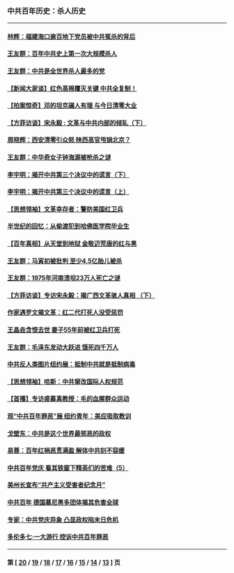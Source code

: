 ### 中共百年历史：杀人历史
---
#### [林辉：福建海口逾百地下党员被中共冤杀的背后](../../pages/nf1176106/n13878946.md?04180430) 
#### [王友群：百年中共史上第一次大规模杀人](../../pages/nf1176106/n13863785.md?04180430) 
#### [王友群：中共是全世界杀人最多的党](../../pages/nf1176106/n13860689.md?04180430) 
#### [【新闻大家谈】红色高棉覆灭关键 中共全复制！](../../pages/nf1176106/n13850222.md?04180430) 
#### [【拍案惊奇】邓的坦克碾人有理 与今日清零大业](../../pages/nf1176106/n13729574.md?04180430) 
#### [【方菲访谈】宋永毅 : 文革与中共内部的倾轧（下）](../../pages/nf1176106/n13486836.md?04180430) 
#### [周晓辉：西安清零引众怒 陕西高官甩锅北京？](../../pages/nf1176106/n13484627.md?04180430) 
#### [王友群：中华奇女子钟海源被枪杀之谜](../../pages/nf1176106/n13430555.md?04180430) 
#### [李宇明：揭开中共第三个决议中的谎言（下）](../../pages/nf1176106/n13389389.md?04180430) 
#### [李宇明：揭开中共第三个决议中的谎言（上）](../../pages/nf1176106/n13388697.md?04180430) 
#### [【思想领袖】文革幸存者：警防美国红卫兵](../../pages/nf1176106/n13339289.md?04180430) 
#### [半世纪的回忆：从偷渡犯到哈佛医学院毕业生](../../pages/nf1176106/n13345328.md?04180430) 
#### [【百年真相】从天堂到地狱 金敬迈荒唐的红与黑](../../pages/nf1176106/n13336995.md?04180430) 
#### [王友群：马寅初被批判 至少4.5亿胎儿被杀](../../pages/nf1176106/n13260313.md?04180430) 
#### [王友群：1975年河南溃坝23万人死亡之谜](../../pages/nf1176106/n13231576.md?04180430) 
#### [【方菲访谈】专访宋永毅：揭广西文革骇人真相 （下）](../../pages/nf1176106/n13209074.md?04180430) 
#### [作家遇罗文揭文革：红二代打死人没受惩罚](../../pages/nf1176106/n13205254.md?04180430) 
#### [王晶垚含恨去世 妻子55年前被红卫兵打死](../../pages/nf1176106/n13203590.md?04180430) 
#### [王友群：毛泽东发动大跃进 饿死四千万人](../../pages/nf1176106/n13177158.md?04180430) 
#### [中共反人类图片纽约展：抵制中共就是抵制病毒](../../pages/nf1176106/n13115371.md?04180430) 
#### [【思想领袖】哈斯：中共窜改国际人权规范](../../pages/nf1176106/n13053647.md?04180430) 
#### [【首播】专访盛慕真教授：毛的血腥群众运动](../../pages/nf1176106/n13091782.md?04180430) 
#### [观“中共百年罪恶”展 纽约青年：美应吸取教训](../../pages/nf1176106/n13085246.md?04180430) 
#### [戈壁东：中共是这个世界最邪恶的政权](../../pages/nf1176106/n13085641.md?04180430) 
#### [易蓉：百年红祸恶贯满盈 解体中共刻不容缓](../../pages/nf1176106/n13084455.md?04180430) 
#### [中共百年党庆 看其铁窗下精英们的苦难（5）](../../pages/nf1176106/n13076766.md?04180430) 
#### [美州长宣布“共产主义受害者纪念月”](../../pages/nf1176106/n13074024.md?04180430) 
#### [中共百年 德国慕尼黑多团体揭其危害全球](../../pages/nf1176106/n13068873.md?04180430) 
#### [专家：中共党庆异象 凸显政权陷末日危机](../../pages/nf1176106/n13067084.md?04180430) 
#### [多伦多七·一大游行 控诉中共百年罪恶](../../pages/nf1176106/n13062043.md?04180430) 

---
#### 第 [ [20](./20.md?04180430) / [19](./19.md?04180430) / [18](./18.md?04180430) / [17](./17.md?04180430) / [16](./16.md?04180430) / [15](./15.md?04180430) / [14](./14.md?04180430) / [13](./13.md?04180430) ] 页
